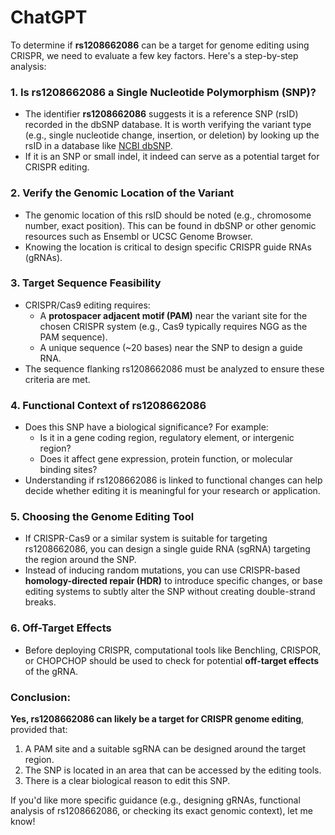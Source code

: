 # ChatGPT

To determine if **rs1208662086** can be a target for genome editing using CRISPR, we need to evaluate a few key factors. Here's a step-by-step analysis:

### 1. **Is rs1208662086 a Single Nucleotide Polymorphism (SNP)?**
   - The identifier **rs1208662086** suggests it is a reference SNP (rsID) recorded in the dbSNP database. It is worth verifying the variant type (e.g., single nucleotide change, insertion, or deletion) by looking up the rsID in a database like [NCBI dbSNP](https://www.ncbi.nlm.nih.gov/snp/).
   - If it is an SNP or small indel, it indeed can serve as a potential target for CRISPR editing.

### 2. **Verify the Genomic Location of the Variant**
   - The genomic location of this rsID should be noted (e.g., chromosome number, exact position). This can be found in dbSNP or other genomic resources such as Ensembl or UCSC Genome Browser.
   - Knowing the location is critical to design specific CRISPR guide RNAs (gRNAs). 

### 3. **Target Sequence Feasibility**
   - CRISPR/Cas9 editing requires:
     - A **protospacer adjacent motif (PAM)** near the variant site for the chosen CRISPR system (e.g., Cas9 typically requires NGG as the PAM sequence).
     - A unique sequence (~20 bases) near the SNP to design a guide RNA.
   - The sequence flanking rs1208662086 must be analyzed to ensure these criteria are met.

### 4. **Functional Context of rs1208662086**
   - Does this SNP have a biological significance? For example:
     - Is it in a gene coding region, regulatory element, or intergenic region?
     - Does it affect gene expression, protein function, or molecular binding sites?
   - Understanding if rs1208662086 is linked to functional changes can help decide whether editing it is meaningful for your research or application.

### 5. **Choosing the Genome Editing Tool**
   - If CRISPR-Cas9 or a similar system is suitable for targeting rs1208662086, you can design a single guide RNA (sgRNA) targeting the region around the SNP.
   - Instead of inducing random mutations, you can use CRISPR-based **homology-directed repair (HDR)** to introduce specific changes, or base editing systems to subtly alter the SNP without creating double-strand breaks.

### 6. **Off-Target Effects**
   - Before deploying CRISPR, computational tools like Benchling, CRISPOR, or CHOPCHOP should be used to check for potential **off-target effects** of the gRNA.

### Conclusion:
**Yes, rs1208662086 can likely be a target for CRISPR genome editing**, provided that:
1. A PAM site and a suitable sgRNA can be designed around the target region.
2. The SNP is located in an area that can be accessed by the editing tools.
3. There is a clear biological reason to edit this SNP.

If you'd like more specific guidance (e.g., designing gRNAs, functional analysis of rs1208662086, or checking its exact genomic context), let me know!